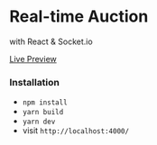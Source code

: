 # Real-time Auction
with React & Socket.io

[Live Preview](https://auction.ike.dev/)

### Installation
* `npm install`
* `yarn build`
* `yarn dev`
* visit `http://localhost:4000/`



